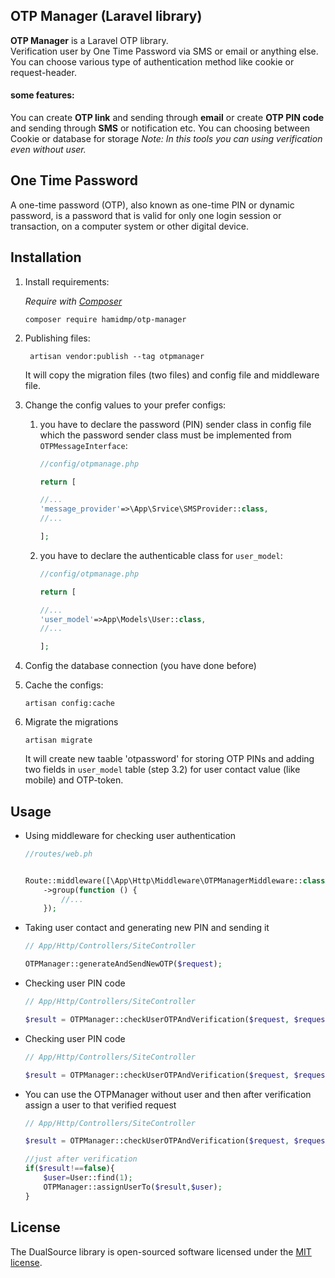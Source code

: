 ## OTP Manager (Laravel library)

**OTP Manager** is a Laravel OTP library.  
Verification user by One Time Password via SMS or email or anything else.
You can choose various type of authentication method like cookie or request-header.

#### some features:
You can create **OTP link** and sending through **email** or create **OTP PIN code** and sending through **SMS** or notification etc.
You can choosing between Cookie or database for storage
_Note: In this tools you can using verification even without user._

## One Time Password
A one-time password (OTP), also known as one-time PIN or dynamic password, is a password that is valid for only one login session or transaction, on a computer system or other digital device.


## Installation

1. Install requirements:
  
    _Require with [Composer](https://getcomposer.org/)_  
    ```shell script
    composer require hamidmp/otp-manager
    ```

1. Publishing files:  
    
   ```shell script
    artisan vendor:publish --tag otpmanager
    ```
    It will copy the migration files (two files) and config file and middleware file.
      
1. Change the config values to your prefer configs:
    1. you have to declare the password (PIN) sender class in config file which the password sender class must be implemented from `OTPMessageInterface`:
         
        ```php
        //config/otpmanage.php
        
        return [
        
        //...
        'message_provider'=>\App\Srvice\SMSProvider::class,
        //...
        
        ];
        ```
        
    1. you have to declare the authenticable class for `user_model`:
          
        ```php
        //config/otpmanage.php
        
        return [
        
        //...
        'user_model'=>App\Models\User::class,
        //...
        
        ];
        ```
        
1. Config the database connection (you have done before)
1. Cache the configs:

    ```shell script
    artisan config:cache
    ```
   
1. Migrate the migrations

    ```shell script
    artisan migrate
    ```
    It will create new taable 'otpassword' for storing OTP PINs and adding two fields in `user_model` table (step 3.2) for user contact value (like mobile) and OTP-token.


## Usage

* Using middleware for checking user authentication

    ```php
    //routes/web.ph
    
    
    Route::middleware([\App\Http\Middleware\OTPManagerMiddleware::class])
        ->group(function () {
            //...
        });
    ```
  
* Taking user contact and generating new PIN and sending it

    ```php
    // App/Http/Controllers/SiteController
    
    OTPManager::generateAndSendNewOTP($request);
    ```
   
* Checking user PIN code

    ```php
    // App/Http/Controllers/SiteController
    
    $result = OTPManager::checkUserOTPAndVerification($request, $request->code);
    ```
   
* Checking user PIN code

    ```php
    // App/Http/Controllers/SiteController
    
    $result = OTPManager::checkUserOTPAndVerification($request, $request->code);
    ```
  
* You can use the OTPManager without user and then after verification assign a user to that verified request

    ```php
    // App/Http/Controllers/SiteController
    
    $result = OTPManager::checkUserOTPAndVerification($request, $request->code);
    
    //just after verification
    if($result!==false){
        $user=User::find(1);
        OTPManager::assignUserTo($result,$user);
    }
    ```
 

## License

The DualSource library is open-sourced software licensed under the [MIT license](https://opensource.org/licenses/MIT).
